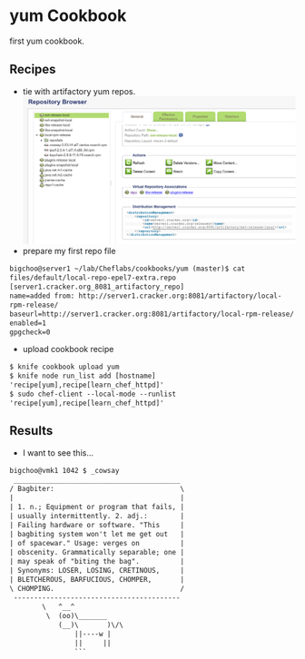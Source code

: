 yum Cookbook
============
first yum cookbook.

Recipes
-------
* tie with artifactory yum repos.
![artifacts](https://github.com/boonchu/Cheflabs/blob/master/cookbooks/yum/artifacts.png)
* prepare my first repo file
```
bigchoo@server1 ~/lab/Cheflabs/cookbooks/yum (master)$ cat files/default/local-repo-epel7-extra.repo
[server1.cracker.org_8081_artifactory_repo]
name=added from: http://server1.cracker.org:8081/artifactory/local-rpm-release/
baseurl=http://server1.cracker.org:8081/artifactory/local-rpm-release/
enabled=1
gpgcheck=0
```
* upload cookbook recipe
```
$ knife cookbook upload yum
$ knife node run_list add [hostname] 'recipe[yum],recipe[learn_chef_httpd]'
$ sudo chef-client --local-mode --runlist 'recipe[yum],recipe[learn_chef_httpd]'
```

Results
-------
* I want to see this...
```
bigchoo@vmk1 1042 $ _cowsay
 _________________________________________
/ Bagbiter:                               \
|                                         |
| 1. n.; Equipment or program that fails, |
| usually intermittently. 2. adj.:        |
| Failing hardware or software. "This     |
| bagbiting system won't let me get out   |
| of spacewar." Usage: verges on          |
| obscenity. Grammatically separable; one |
| may speak of "biting the bag".          |
| Synonyms: LOSER, LOSING, CRETINOUS,     |
| BLETCHEROUS, BARFUCIOUS, CHOMPER,       |
\ CHOMPING.                               /
 -----------------------------------------
        \   ^__^
         \  (oo)\_______
            (__)\       )\/\
                ||----w |
                ||     ||
                ```
